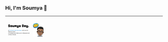 ### Hi, I'm Soumya 👋
<hr>
<img src="https://raw.githubusercontent.com/Soumya-Dey/Soumya-Dey/master/header.png" alt="banner that says Soumya Dey">

<!--
**Soumya-Dey/Soumya-Dey** is a ✨ _special_ ✨ repository because its `README.md` (this file) appears on your GitHub profile.

Here are some ideas to get you started:

- 🔭 I’m currently working on ...
- 🌱 I’m currently learning ...
- 👯 I’m looking to collaborate on ...
- 🤔 I’m looking for help with ...
- 💬 Ask me about ...
- 📫 How to reach me: ...
- 😄 Pronouns: ...
- ⚡ Fun fact: ...
-->
